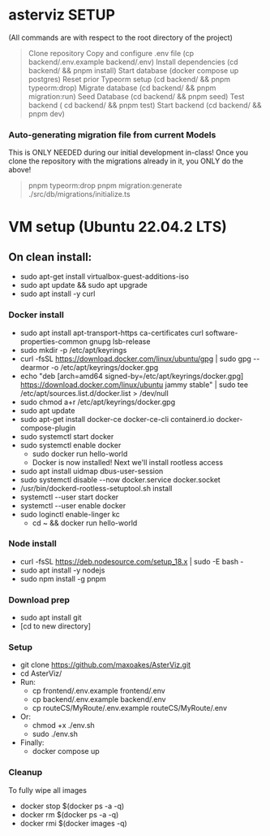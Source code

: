 # asterviz SETUP
(All commands are with respect to the root directory of the project)

> Clone repository
> Copy and configure .env file (cp backend/.env.example backend/.env)
> Install dependencies (cd backend/ && pnpm install)
> Start database (docker compose up postgres)
> Reset prior Typeorm setup (cd backend/ && pnpm typeorm:drop)
> Migrate database (cd backend/ && pnpm migration:run)
> Seed Database (cd backend/ && pnpm seed)
> Test backend ( cd backend/ && pnpm test)
> Start backend (cd backend/ && pnpm dev)

### Auto-generating migration file from current Models

This is ONLY NEEDED during our initial development in-class!
Once you clone the repository with the migrations already in it,
you ONLY do the above!
> pnpm typeorm:drop
> pnpm migration:generate ./src/db/migrations/initialize.ts

# VM setup (Ubuntu 22.04.2 LTS)
## On clean install:
* sudo apt-get install virtualbox-guest-additions-iso
* sudo apt update && sudo apt upgrade
* sudo apt install -y curl

### Docker install
* sudo apt install apt-transport-https ca-certificates curl software-properties-common gnupg lsb-release
* sudo mkdir -p /etc/apt/keyrings
* curl -fsSL https://download.docker.com/linux/ubuntu/gpg | sudo gpg --dearmor -o /etc/apt/keyrings/docker.gpg
* echo "deb [arch=amd64 signed-by=/etc/apt/keyrings/docker.gpg] https://download.docker.com/linux/ubuntu jammy stable" | sudo tee /etc/apt/sources.list.d/docker.list > /dev/null
* sudo chmod a+r /etc/apt/keyrings/docker.gpg
* sudo apt update
* sudo apt-get install docker-ce docker-ce-cli containerd.io docker-compose-plugin
* sudo systemctl start docker
* sudo systemctl enable docker
    * sudo docker run hello-world
    * Docker is now installed! Next we'll install rootless access
* sudo apt install uidmap dbus-user-session
* sudo systemctl disable --now docker.service docker.socket
* /usr/bin/dockerd-rootless-setuptool.sh install
* systemctl --user start docker
* systemctl --user enable docker
* sudo loginctl enable-linger kc
    * cd ~ && docker run hello-world

### Node install
*  curl -fsSL https://deb.nodesource.com/setup_18.x | sudo -E bash -
* sudo apt install -y nodejs
* sudo npm install -g pnpm

### Download prep
* sudo apt install git
* [cd to new directory]

### Setup
* git clone https://github.com/maxoakes/AsterViz.git
* cd AsterViz/
* Run:
    * cp frontend/.env.example frontend/.env
    * cp backend/.env.example backend/.env
    * cp routeCS/MyRoute/.env.example routeCS/MyRoute/.env
* Or:
    * chmod +x ./env.sh
    * sudo ./env.sh
* Finally:
    * docker compose up

### Cleanup
To fully wipe all images
* docker stop $(docker ps -a -q)
* docker rm $(docker ps -a -q)
* docker rmi $(docker images -q)